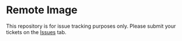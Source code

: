 # Remote Image
This repository is for issue tracking purposes only. Please submit your tickets on the [Issues](https://github.com/KhaosCoders/confluence-remote-img-issues/issues) tab.
